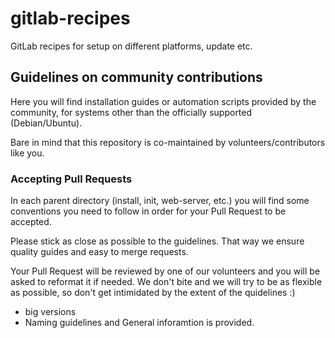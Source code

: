 gitlab-recipes
==============

GitLab recipes for setup on different platforms, update etc.

## Guidelines on community contributions

Here you will find installation guides or automation scripts provided by the community, 
for systems other than the officially supported (Debian/Ubuntu).

Bare in mind that this repository is co-maintained by volunteers/contributors like you.

### Accepting Pull Requests

In each parent directory (install, init, web-server, etc.) you will find some conventions
you need to follow in order for your Pull Request to be accepted.

Please stick as close as possible to the guidelines. That way we ensure quality guides
and easy to merge requests.

Your Pull Request will be reviewed by one of our volunteers and you will be
asked to reformat it if needed. We don't bite and we will try to be as flexible
as possible, so don't get intimidated by the extent of the quidelines :)


- big versions 
- Naming guidelines and General inforamtion is provided.

